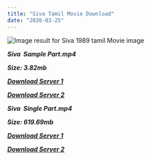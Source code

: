 ```yaml
---
title: "Siva Tamil Movie Download"
date: "2020-03-25"
---
```


![Image result for Siva 1989 tamil Movie image](https://alchetron.com/cdn/Siva-1989-Tamil-film-images-7caf6c03-7314-427e-b97b-92aa328b999.jpg)

**_Siva  Sample Part.mp4_**

**_Size: 3.82mb_**

**_[Download Server 1](http://b5.wetransfer.vip/files/{6f622526c29ee360cda5b2e87a916054ceacd5b4cb5e41dd1b031440e2d63f02}20Actor{6f622526c29ee360cda5b2e87a916054ceacd5b4cb5e41dd1b031440e2d63f02}20Hits{6f622526c29ee360cda5b2e87a916054ceacd5b4cb5e41dd1b031440e2d63f02}20Collection/Rajinikanth{6f622526c29ee360cda5b2e87a916054ceacd5b4cb5e41dd1b031440e2d63f02}20Movies{6f622526c29ee360cda5b2e87a916054ceacd5b4cb5e41dd1b031440e2d63f02}20Collection/Rajinikanth{6f622526c29ee360cda5b2e87a916054ceacd5b4cb5e41dd1b031440e2d63f02}20Classic{6f622526c29ee360cda5b2e87a916054ceacd5b4cb5e41dd1b031440e2d63f02}20Collection/Siva{6f622526c29ee360cda5b2e87a916054ceacd5b4cb5e41dd1b031440e2d63f02}20(1989)/Siva{6f622526c29ee360cda5b2e87a916054ceacd5b4cb5e41dd1b031440e2d63f02}20{6f622526c29ee360cda5b2e87a916054ceacd5b4cb5e41dd1b031440e2d63f02}20Sample{6f622526c29ee360cda5b2e87a916054ceacd5b4cb5e41dd1b031440e2d63f02}20HD.mp4)_**

**_[Download Server 2](http://b5.wetransfer.vip/files/{6f622526c29ee360cda5b2e87a916054ceacd5b4cb5e41dd1b031440e2d63f02}20Actor{6f622526c29ee360cda5b2e87a916054ceacd5b4cb5e41dd1b031440e2d63f02}20Hits{6f622526c29ee360cda5b2e87a916054ceacd5b4cb5e41dd1b031440e2d63f02}20Collection/Rajinikanth{6f622526c29ee360cda5b2e87a916054ceacd5b4cb5e41dd1b031440e2d63f02}20Movies{6f622526c29ee360cda5b2e87a916054ceacd5b4cb5e41dd1b031440e2d63f02}20Collection/Rajinikanth{6f622526c29ee360cda5b2e87a916054ceacd5b4cb5e41dd1b031440e2d63f02}20Classic{6f622526c29ee360cda5b2e87a916054ceacd5b4cb5e41dd1b031440e2d63f02}20Collection/Siva{6f622526c29ee360cda5b2e87a916054ceacd5b4cb5e41dd1b031440e2d63f02}20(1989)/Siva{6f622526c29ee360cda5b2e87a916054ceacd5b4cb5e41dd1b031440e2d63f02}20{6f622526c29ee360cda5b2e87a916054ceacd5b4cb5e41dd1b031440e2d63f02}20Sample{6f622526c29ee360cda5b2e87a916054ceacd5b4cb5e41dd1b031440e2d63f02}20HD.mp4)_**

**_Siva  Single Part.mp4_**

**_Size: 619.69mb_**

**_[Download Server 1](http://b5.wetransfer.vip/files/{6f622526c29ee360cda5b2e87a916054ceacd5b4cb5e41dd1b031440e2d63f02}20Actor{6f622526c29ee360cda5b2e87a916054ceacd5b4cb5e41dd1b031440e2d63f02}20Hits{6f622526c29ee360cda5b2e87a916054ceacd5b4cb5e41dd1b031440e2d63f02}20Collection/Rajinikanth{6f622526c29ee360cda5b2e87a916054ceacd5b4cb5e41dd1b031440e2d63f02}20Movies{6f622526c29ee360cda5b2e87a916054ceacd5b4cb5e41dd1b031440e2d63f02}20Collection/Rajinikanth{6f622526c29ee360cda5b2e87a916054ceacd5b4cb5e41dd1b031440e2d63f02}20Classic{6f622526c29ee360cda5b2e87a916054ceacd5b4cb5e41dd1b031440e2d63f02}20Collection/Siva{6f622526c29ee360cda5b2e87a916054ceacd5b4cb5e41dd1b031440e2d63f02}20(1989)/Siva{6f622526c29ee360cda5b2e87a916054ceacd5b4cb5e41dd1b031440e2d63f02}20{6f622526c29ee360cda5b2e87a916054ceacd5b4cb5e41dd1b031440e2d63f02}20Single{6f622526c29ee360cda5b2e87a916054ceacd5b4cb5e41dd1b031440e2d63f02}20Part{6f622526c29ee360cda5b2e87a916054ceacd5b4cb5e41dd1b031440e2d63f02}20HD.mp4)_**

**_[Download Server 2](http://b5.wetransfer.vip/files/{6f622526c29ee360cda5b2e87a916054ceacd5b4cb5e41dd1b031440e2d63f02}20Actor{6f622526c29ee360cda5b2e87a916054ceacd5b4cb5e41dd1b031440e2d63f02}20Hits{6f622526c29ee360cda5b2e87a916054ceacd5b4cb5e41dd1b031440e2d63f02}20Collection/Rajinikanth{6f622526c29ee360cda5b2e87a916054ceacd5b4cb5e41dd1b031440e2d63f02}20Movies{6f622526c29ee360cda5b2e87a916054ceacd5b4cb5e41dd1b031440e2d63f02}20Collection/Rajinikanth{6f622526c29ee360cda5b2e87a916054ceacd5b4cb5e41dd1b031440e2d63f02}20Classic{6f622526c29ee360cda5b2e87a916054ceacd5b4cb5e41dd1b031440e2d63f02}20Collection/Siva{6f622526c29ee360cda5b2e87a916054ceacd5b4cb5e41dd1b031440e2d63f02}20(1989)/Siva{6f622526c29ee360cda5b2e87a916054ceacd5b4cb5e41dd1b031440e2d63f02}20{6f622526c29ee360cda5b2e87a916054ceacd5b4cb5e41dd1b031440e2d63f02}20Single{6f622526c29ee360cda5b2e87a916054ceacd5b4cb5e41dd1b031440e2d63f02}20Part{6f622526c29ee360cda5b2e87a916054ceacd5b4cb5e41dd1b031440e2d63f02}20HD.mp4)_**
